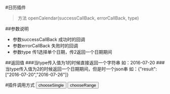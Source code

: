 #日历插件

>方法 openCalendar(successCallBack, errorCallBack, type)

##参数说明

* 参数successCallBack  成功时的回调
* 参数errorCallBack  失败时的回调
* 参数type 传1选择单个日期，传2返回一个日期期间

##返回值
###当type传入值为1的时候直接返回一个字符串 如：2016-07-20
###当type传入值为2的时候返回一个日期期间，但是时一个json串 如：{"result":["2016-07-20","2016-07-26"]}

#插件调用方式
  <button onclick="HmsCalendar.openCalendar(
    				function(msg){
    					alert(msg);
    					},
    					function(msg){
    					alert(msg);
    					},1)">chooseSingle</button>
    	<button onclick="HmsCalendar.openCalendar(
    				function(msg){
    					alert(msg);
    					},
    					function(msg){
    					alert(msg);
    					},2)">chooseRange</button>
